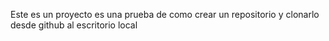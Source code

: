 Este es un proyecto es una prueba de como crear un repositorio y clonarlo desde github al escritorio local
